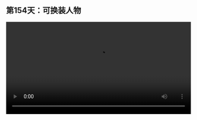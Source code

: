 ## 第154天：可换装人物

<video width="100%" controls controlslist="nodownload nofullscreen noremoteplayback" disablePictureInPicture>
  <source src="https://api.keepwork.com/ts-storage/siteFiles/20081/raw#1615572782994session154 可换装人物.webm" type="video/webm">
  <source src="https://api.keepwork.com/ts-storage/siteFiles/20082/raw#1615572790422session154 可换装人物_small.mp4" type="video/mp4" />
   
  你的浏览器不支持播放
</video>
<style>
video::-webkit-media-controls-fullscreen-button {
    display: none;
}
</style>

### 字幕

我们可以通过点击**人物**给主角换装。
比如我们可以改变主角的发型，衣服，裤子，手持和背部。
那么如何在自己的世界中创建可以换装的角色呢？
我们创建一个代码方块，点击**角色模型**，
点击**可换装人物**，点击确定。
我们右键打开旁边的电影方块，点击左下角，找到**皮肤**。
点击右侧的+，
在这里我们就可以自由地搭配我们希望在这个电影方块或者代码方块中角色的样子。
然后点击使用，我们看这个角色就被定制出来了。
旁边放置一个拉杆并打开，角色就可以在场景中永久地显示出来了。

### 动手练习


